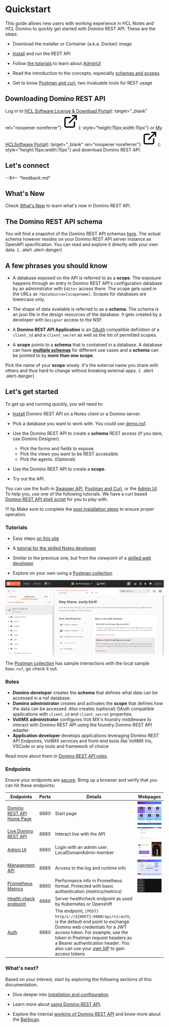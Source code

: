 # Quickstart

This guide allows new users with working experience in HCL Notes and HCL Domino to quickly get started with Domino REST API. These are the steps:

- Download the installer or Container (a.k.a. Docker) image

- [Install](installconfig/index.md) and run the REST API

- Follow [the tutorials](../tutorial/index.md) to learn about [AdminUI](../tutorial/adminui.md)

- Read the introduction to the concepts, especially [schemas and scopes](../topicguides/understanding.md)

- Get to know [Postman and curl](../tutorial/postmancurl.md), two invaluable tools for REST usage

## Downloading Domino REST API

Log in to [HCL Software License & Download Portal](https://hclsoftware.flexnetoperations.com/ "Opens a new tab"){: target="_blank" rel="noopener noreferrer"}&nbsp;![link image](../assets/images/external-link.svg){: style="height:15px;width:15px"} or [My HCLSoftware Portal](https://my.hcltechsw.com/ "Opens a new tab"){: target="_blank" rel="noopener noreferrer"}&nbsp;![link image](../assets/images/external-link.svg){: style="height:15px;width:15px"} and download Domino REST API.

## Let's connect

--8<-- "feedback.md"

## What's New

Check [What's New](../references/whatisnew.md) to learn what's new in Domino REST API.

## The Domino REST API schema

You will find a snapshot of the Domino REST API schemas [here](../references/openapidefinitions.md). The actual schema however resides on your Domino REST API server instance as OpenAPI specification. You can read and explore it directly with your own data.
{: .alert .alert-danger}

## A few phrases you should know

- A database exposed on the API is referred to as a **scope**. The exposure happens through an entry in Domino REST API's configuration database by an administrator with `Editor` access there. The scope gets used in the URLs as `?dataSource=[scopename]`. Scopes for databases are lowercase only.
- The shape of data available is referred to as a **schema**. The schema is an json file in the design resources of the database. It gets created by a developer with `Designer` access to the NSF.
- A **Domino REST API Application** is an [OAuth](https://oauth.net/) compatible definition of a `client_id` and a `client_secret` as well as the list of permitted scopes.

- A **scope** points to a **schema** that is contained in a database. A database can have [**multiple schemas**](../assets/images/KeepSchemaToApp.png) for different use cases and a **schema** can be pointed to by **more than one scope**.

Pick the name of your **scope** wisely. It's the external name you share with others and thus hard to change without breaking external apps.
{: .alert .alert-danger}

## Let's get started

To get up and running quickly, you will need to:

- [Install](../tutorial/installconfig/index.md) Domino REST API on a Notes client or a Domino server.

- Pick a database you want to work with. You could use [demo.nsf](../references/downloads.md).

- Use the Domino REST API to create a **schema** REST access (if you dare, use Domino Designer).

  - Pick the forms and fields to expose.
  - Pick the views you want to be REST accessible.
  - Pick the agents. (Optional)

- Use the Domino REST API to create a **scope**.
- Try out the API.

You can use the built-in [Swagger API](../tutorial/swagger.md), [Postman and Curl](../tutorial/postmancurl.md), or the [Admin UI](../tutorial/adminui.md). To help you, use one of the following tutorials. We have a curl based [Domino REST API shell script](../references/downloads.md) for you to play with.

<!-- prettier-ignore -->
!!! tip
    Make sure to complete the [post installation steps](../tutorial/installconfig/postinstallation.md) to ensure proper operation.

### Tutorials

- Easy steps [on this site](../tutorial/index.md)

- A [tutorial for the skilled Notes developer](https://opensource.hcltechsw.com/domino-keep-tutorials/pages/todo/index)

- Similar to the previous one, but from the viewpoint of a [skilled web developer](https://opensource.hcltechsw.com/domino-keep-tutorials/pages/domino-new/index#pre-requisites)

- Explore on your own using a [Postman collection](../references/downloads.md)

![OpenAPI](../assets/images/postman.png)

The [Postman collection](../references/downloads.md) has sample interactions with the local sample `Demo.nsf`, go check it out.

### Roles

- **Domino developer** creates the **schema** that defines what data can be accessed in a nsf database.
- **Domino administrator** creates and activates the **scope** that defines how the data can be accessed. Also creates (optional) OAuth compatible applications with `client_id` and `client_secret` properties.
- **VoltMX administrator** configures Volt MX's foundry middleware to interact with Domino REST API using the foundry Domino REST API adapter
- **Application developer** develops applications leveraging Domino REST API Endpoints, VoltMX services and front-end tools like VoltMX Iris, VSCode or any tools and framework of choice

Read more about them in [Domino REST API roles](../references/usingdominorestapi/roles.md).

### Endpoints

Ensure your endpoints are [secure](../references/security/securingKEEPEndpoints.md).
Bring up a browser and verify that you can hit these endpoints:

| Endpoints | Ports | Details | Webpages                                                      |
| ----------------------------------------------------------------------------------------------------- | ----- | ----------------------------------------------------------------------------------------------------------------------------------------------------------------------------------------------------------------------------------------------------------------------------------------------------------------------------------------- | ------------------------------------------------------------- |
| [Domino REST API Home Page](http://localhost:8880/)                                                   | 8880  | Start page                                                                                                                                                                                                                                                                                                                                | ![StartPage](../assets/images/startpage.png)                  |
| [Live Domino REST API](http://localhost:8880/openapi/index.html?url=/api/v1/schema/openapi.core.json) | 8880  | Interact live with the API                                                                                                                                                                                                                                                                                                                | ![OpenAPI](../assets/images/OpenAPI.png)                      |
| [Admin UI](http://localhost:8880/admin/ui/)                                                           | 8880  | Login with an admin user. LocalDomainAdmin member                                                                                                                                                                                                                                                                                         | ![Admin Login](../assets/images/AdminLogin.png)               |
| [Management API](http://localhost:8889/)                                                              | 8889  | Access to the log and runtime info                                                                                                                                                                                                                                                                                                        | ![Server Info](../assets/images/mngmntconsole.png)              |
| [Prometheus Metrics](http://localhost:8890/)                                                          | 8890  | Performance info in Prometheus format. Protected with basic authentication (metrics/metrics)                                                                                                                                                                                                                                              | ![Performance Metris](../assets/images/PrometheusMetrics.png) |
| [Health check endpoint](http://localhost:8886/)                                                       | 8886  | Server healthcheck endpoint as used by Kubernetes or Openshift                                                                                                                                                                                                                                                                            |
| [Auth](http://localhost:8880/api/v1/auth)                                                             | 8880  | The endpoint, `[POST] http/s://${HOST}:8880/api/v1/auth`, is the default end point to exchange Domino web credentials for a JWT access token. For example, use the token in Postman request headers as a Bearer authentication header. You also can use your [own IdP](../howto/IdP/configuringIdentityProvider.md) to gain access tokens |

### What's next?

Based on your interest, start by exploring the following sections of this documentation:

- Dive deeper into [installation and configuration](../tutorial/installconfig/index.md).

- Learn more about [using Domino REST API](../references/usingdominorestapi/index.md).

- Explore the internal [working of Domino REST API](../topicguides/howkeepworks.md) and know more about the [Barbican](../topicguides/barbican.md).
